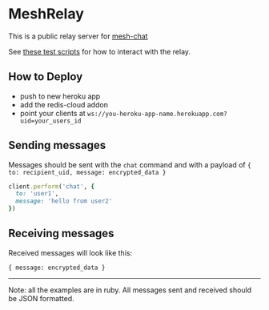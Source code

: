 # MeshRelay

This is a public relay server for [mesh-chat](https://github.com/neuravion/mesh-chat)


See [these test scripts](https://gist.github.com/NullVoxPopuli/edfcbbe91a7877e445cbde84c7f05b37) for how to interact with the relay.


## How to Deploy

- push to new heroku app
- add the redis-cloud addon
- point your clients at `ws://you-heroku-app-name.herokuapp.com?uid=your_users_id`

## Sending messages


Messages should be sent with the `chat` command and with a payload of `{ to: recipient_uid, message: encrypted_data }`

```ruby
client.perform('chat', {
  to: 'user1',
  message: 'hello from user2'
})
```

## Receiving messages

Received messages will look like this:

```
{ message: encrypted_data }
```



___________________________________

Note: all the examples are in ruby. All messages sent and received should be JSON formatted.
